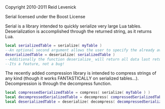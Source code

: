Copyright 2010-2011 Reid Levenick

Serial licensed under the Boost License

Serial is a library intended to quickly serialize very large Lua tables.
Deserialization is accomplished through the returned string, as it returns Lua.

``` lua
local serializedTable = serialize( myTable )
--An optional second argument allows the user to specify the already available functions that can be saved as, for example, print, table.concat, etc. If it is not specified, the functions in _G, string, table, math, io, os, coroutine, package, and debug are used
deserializedTable = deserialize( serializedTable )
--Additionally the function deserialize_ will return all data last returned in deserialize, or be nil. Whee!
--Its a feature, not a bug!
```

The recently added compression library is intended to compress strings of any kind (though it works FANTASTICALLY on serialized tables...).
Decompression is through the decompress function.

``` lua
local compressedSerializedTable = compress( serialize( myTable ) )
local decompressedSerializedTable = decompress( compressedSerializedTable )
local deserializedTable = deserialize( decompress( decompressedSerializedTable ) )
```